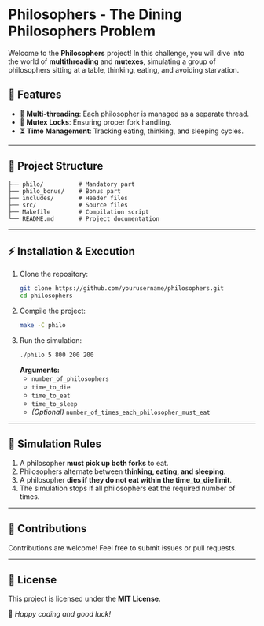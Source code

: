 # Philosophers - The Dining Philosophers Problem

Welcome to the **Philosophers** project! In this challenge, you will dive into the world of **multithreading** and **mutexes**, simulating a group of philosophers sitting at a table, thinking, eating, and avoiding starvation.

## 📌 Features
- 🧵 **Multi-threading**: Each philosopher is managed as a separate thread.
- 🍴 **Mutex Locks**: Ensuring proper fork handling.
- ⏳ **Time Management**: Tracking eating, thinking, and sleeping cycles.

---
## 📂 Project Structure
```plaintext
├── philo/          # Mandatory part
├── philo_bonus/    # Bonus part
├── includes/       # Header files
├── src/            # Source files
├── Makefile        # Compilation script
└── README.md       # Project documentation
```
---
## ⚡ Installation & Execution
1. Clone the repository:
   ```sh
   git clone https://github.com/yourusername/philosophers.git
   cd philosophers
   ```
2. Compile the project:
   ```sh
   make -C philo
   ```
3. Run the simulation:
   ```sh
   ./philo 5 800 200 200
   ```
   **Arguments:**
   - `number_of_philosophers`
   - `time_to_die`
   - `time_to_eat`
   - `time_to_sleep`
   - *(Optional)* `number_of_times_each_philosopher_must_eat`

---
## 📜 Simulation Rules
1. A philosopher **must pick up both forks** to eat.
2. Philosophers alternate between **thinking, eating, and sleeping**.
3. A philosopher **dies if they do not eat within the time_to_die limit**.
4. The simulation stops if all philosophers eat the required number of times.

---
## 📢 Contributions
Contributions are welcome! Feel free to submit issues or pull requests.

---
## 📄 License
This project is licensed under the **MIT License**.

🔗 *Happy coding and good luck!*

 
